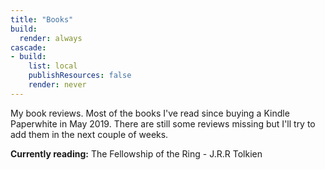 ```yaml
---
title: "Books"
build:
  render: always
cascade:
- build:
    list: local
    publishResources: false
    render: never
---
```


My book reviews. Most of the books I've read since buying a Kindle Paperwhite in May 2019. There are still some reviews missing but I'll try to add them in the next couple of weeks.

**Currently reading:** The Fellowship of the Ring - J.R.R Tolkien
